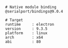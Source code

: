     # Native module binding
    @serialport/bindings@9.0.4
    
    # Target
    runtime     : electron 
    version     : 9.3.5
    platform    : linux
    arch        : x64
    abi         : 80
